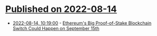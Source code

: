 # [Published on 2022-08-14](index.md)

* [2022-08-14, 10:19:00](https://soylentnews.org/article.pl?sid=22/08/13/0722210&from=rss) - [Ethereum's Big Proof-of-Stake Blockchain Switch Could Happen on September 15th](https://soylentnews.org/article.pl?sid=22/08/13/0722210&from=rss)
